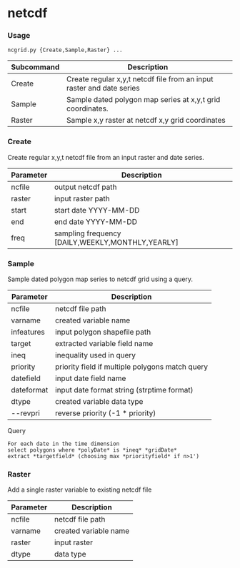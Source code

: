 netcdf
======


### Usage

`ncgrid.py {Create,Sample,Raster} ...`


Subcommand | Description                                                           |
---------- | --------------------------------------------------------------------- |
Create     | Create regular x,y,t netcdf file from an input raster and date series |
Sample     | Sample dated polygon map series at x,y,t grid coordinates.            |
Raster     | Sample x,y raster at netcdf x,y grid coordinates                      |


### **Create**

Create regular x,y,t netcdf file from an input raster and date series.

Parameter | Description                                      |
--------- | ------------------------------------------------ |
ncfile    | output netcdf path                               |
raster    | input raster path                                |
start     | start date YYYY-MM-DD                            |
end       | end date YYYY-MM-DD                              |
freq      | sampling frequency [DAILY,WEEKLY,MONTHLY,YEARLY] |

### **Sample**

Sample dated polygon map series to netcdf grid using a query. 

Parameter  | Description                                     |
---------- | ----------------------------------------------- |
ncfile     | netcdf file path                                |
varname    | created variable name                           |
infeatures | input polygon shapefile path                    |
target     | extracted variable field name                   |
ineq       | inequality used in query                        |
priority   | priority field if multiple polygons match query |
datefield  | input date field name                           |
dateformat | input date format string (strptime format)      |
dtype      | created variable data type                      |
--revpri   | reverse priority (-1 * priority)                |

Query 

    For each date in the time dimension
    select polygons where *polyDate* is *ineq* *gridDate*
    extract *targetfield* (choosing max *priorityfield* if n>1')
    
### **Raster**

Add a single raster variable to existing netcdf file

Parameter| Description           |
-------- | --------------------- |
ncfile   | netcdf file path      | 
varname  | created variable name |
raster   | input raster          |
dtype    | data type             |
